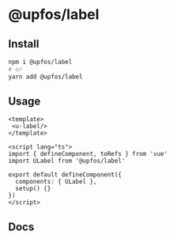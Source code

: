 # @upfos/label

## Install

```bash
npm i @upfos/label
# or
yarn add @upfos/label
```

## Usage

```vue
<template>
 <u-label/>
</template>

<script lang="ts">
import { defineComponent, toRefs } from 'vue'
import ULabel from '@upfos/label'

export default defineComponent({
  components: { ULabel },
  setup() {}
})
</script>
```

## Docs


